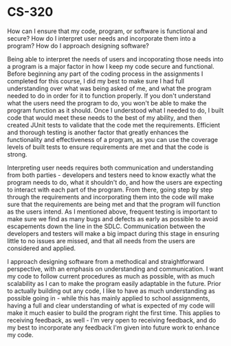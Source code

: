 # CS-320

How can I ensure that my code, program, or software is functional and secure? How do I interpret user needs and incorporate them into a program? How do I approach designing software?

Being able to interpret the needs of users and incoporating those needs into a program is a major factor in how I keep my code secure and functional. Before beginning any part of the coding process in the assignments I completed for this course, I did my best to make sure I had full understanding over what was being asked of me, and what the program needed to do in order for it to function properly. If you don't understand what the users need the program to do, you won't be able to make the program function as it should. Once I understood what I needed to do, I built code that would meet these needs to the best of my ability, and then created JUnit tests to validate that the code met the requirements. Efficient and thorough testing is another factor that greatly enhances the functionality and effectiveness of a program, as you can use the coverage levels of built tests to ensure requirements are met and that the code is strong.

Interpreting user needs requires both communication and understanding from both parties - developers and testers need to know exactly what the program needs to do, what it shouldn't do, and how the users are expecting to interact with each part of the program. From there, going step by step through the requirements and incorporating them into the code will make sure that the requirements are being met and that the program will function as the users intend. As I mentioned above, frequent testing is important to make sure we find as many bugs and defects as early as possible to avoid escapements down the line in the SDLC. Communication between the developers and testers will make a big impact during this stage in ensuring little to no issues are missed, and that all needs from the users are considered and applied.

I approach designing software from a methodical and straightforward perspective, with an emphasis on understanding and communication. I want my code to follow current procedures as much as possible, with as much scalability as I can to make the program easily adaptable in the future. Prior to actually building out any code, I like to have as much understanding as possible going in - while this has mainly applied to school assignments, having a full and clear understanding of what is expected of my code will make it much easier to build the program right the first time. This applies to receiving feedback, as well - I'm very open to receiving feedback, and do my best to incorporate any feedback I'm given into future work to enhance my code.
